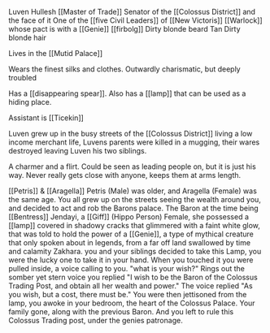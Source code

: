 Luven Hullesh
[[Master of Trade]]
Senator of the [[Colossus District]] and the face of it
One of the [[five Civil Leaders]] of [[New Victoris]]
[[Warlock]] whose pact is with a [[Genie]]
[[firbolg]]
Dirty blonde beard
Tan
Dirty blonde hair

Lives in the [[Mutid Palace]]

Wears the finest silks and clothes.
Outwardly charismatic, but deeply troubled

Has a [[disappearing spear]].
Also has a [[lamp]] that can be used as a hiding place.

Assistant is [[Ticekin]]

Luven grew up in the busy streets of the [[Colossus District]] living a low income merchant life, Luvens parents were killed in a mugging, their wares destroyed leaving Luven his two siblings.

A charmer and a flirt. Could be seen as leading people on, but it is just his way. Never really gets close with anyone, keeps them at arms length.

[[Petris]] & [[Aragella]]
Petris (Male) was older, and Aragella (Female) was the same age. You all grew up on the streets seeing the wealth around you, and decided to act and rob the Barons palace. The Baron at the time being [[Bentress]] Jendayi, a [[Giff]] (Hippo Person) Female, she possessed a [[lamp]] covered in shadowy cracks that glimmered with a faint white glow, that was told to hold the power of a [[Genie]], a type of mythical creature that only spoken about in legends, from a far off land swallowed by time and calamity Zakhara. you and your siblings decided to take this Lamp, you were the lucky one to take it in your hand. When you touched it you were pulled inside, a voice calling to you. "what is your wish?" Rings out the somber yet stern voice you replied "I wish to be the Baron of the Colossus Trading Post, and obtain all her wealth and power." The voice replied "As you wish, but a cost, there must be." You were then jettisoned from the lamp, you awoke in your bedroom, the heart of the Colossus Palace. Your family gone, along with the previous Baron. And you left to rule this Colossus Trading post, under the genies patronage.